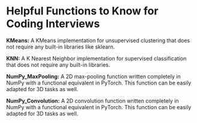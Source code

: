 # Helpful Functions to Know for Coding Interviews

**KMeans:** A KMeans implementation for unsupervised clustering that does not require any built-in libraries like sklearn. 

**KNN:** A K Nearest Neighbor implementation for supervised classification that does not require any built-in libraries. 

**NumPy_MaxPooling:** A 2D max-pooling function written completely in NumPy with a functional equivalent in PyTorch. This function can be easily adapted for 3D tasks as well. 

**NumPy_Convolution:** A 2D convolution function written completely in NumPy with a functional equivalent in PyTorch. This function can be easily adapted for 3D tasks as well. 
